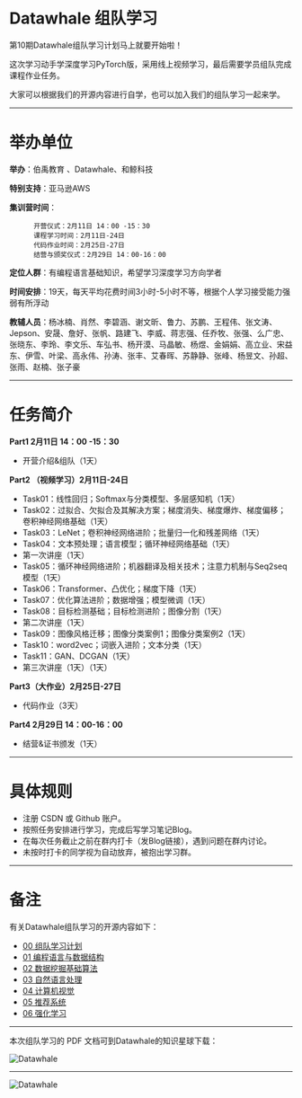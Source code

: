 ﻿# Datawhale 组队学习

第10期Datawhale组队学习计划马上就要开始啦！

这次学习动手学深度学习PyTorch版，采用线上视频学习，最后需要学员组队完成课程作业任务。

大家可以根据我们的开源内容进行自学，也可以加入我们的组队学习一起来学。




---
# 举办单位

**举办**：伯禹教育 、Datawhale、和鲸科技

**特别支持**：亚马逊AWS

**集训营时间**：
        
          开营仪式：2月11日 14：00 -15：30
          课程学习时间：2月11日-24日
          代码作业时间：2月25日-27日
          结营与颁奖仪式：2月29日 14：00-16：00

**定位人群**：有编程语言基础知识，希望学习深度学习方向学者

**时间安排**：19天，每天平均花费时间3小时-5小时不等，根据个人学习接受能力强弱有所浮动


**教辅人员**：杨冰楠、肖然、李碧涵、谢文昕、鲁力、苏鹏、王程伟、张文涛、Jepson、安晟、詹好、张帆、路建飞、李威、蒋志强、任乔牧、张强、么广忠、张晓东、李玲、李文乐、车弘书、杨开漠、马晶敏、杨煜、金娟娟、高立业、宋益东、伊雪、叶梁、高永伟、孙涛、张丰、艾春晖、苏静静、张峰、杨昱文、孙超、张雨、赵楠、张子豪


---
# 任务简介

**Part1 2月11日 14：00 -15：30**

- 开营介绍&组队（1天）

**Part2 （视频学习）2月11日-24日**

- Task01：线性回归；Softmax与分类模型、多层感知机（1天）
- Task02：过拟合、欠拟合及其解决方案；梯度消失、梯度爆炸、梯度偏移；卷积神经网络基础（1天）
- Task03：LeNet；卷积神经网络进阶；批量归一化和残差网络（1天）
- Task04：文本预处理；语言模型；循环神经网络基础（1天）
- 第一次讲座（1天）
- Task05：循环神经网络进阶；机器翻译及相关技术；注意力机制与Seq2seq模型（1天）
- Task06：Transformer、凸优化；梯度下降（1天）
- Task07：优化算法进阶；数据增强；模型微调（1天）
- Task08：目标检测基础；目标检测进阶；图像分割（1天）
- 第二次讲座（1天）
- Task09：图像风格迁移；图像分类案例1；图像分类案例2（1天）
- Task10：word2vec；词嵌入进阶；文本分类（1天）
- Task11：GAN、DCGAN（1天） 
- 第三次讲座（1天）（1天）


**Part3（大作业）2月25日-27日**

- 代码作业（3天）


**Part4 2月29日 14：00-16：00**

- 结营&证书颁发（1天）


---
# 具体规则
- 注册 CSDN 或 Github 账户。
- 按照任务安排进行学习，完成后写学习笔记Blog。
- 在每次任务截止之前在群内打卡（发Blog链接），遇到问题在群内讨论。
- 未按时打卡的同学视为自动放弃，被抱出学习群。


---
# 备注

有关Datawhale组队学习的开源内容如下：

- [00 组队学习计划](https://github.com/datawhalechina/team-learning)
- [01 编程语言与数据结构](https://github.com/datawhalechina/team-learning-program)
- [02 数据挖掘基础算法](https://github.com/datawhalechina/team-learning-data-mining)
- [03 自然语言处理](https://github.com/datawhalechina/team-learning-nlp)
- [04 计算机视觉](https://github.com/datawhalechina/team-learning-cv)
- [05 推荐系统](https://github.com/datawhalechina/team-learning-rs)
- [06 强化学习](https://github.com/datawhalechina/team-learning-rl)





---
本次组队学习的 PDF 文档可到Datawhale的知识星球下载：

![Datawhale](https://img-blog.csdnimg.cn/2020072621074658.png)


---
![Datawhale](https://img-blog.csdnimg.cn/20200726211045814.png)